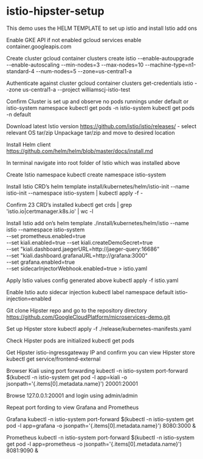 # istio-hipster-setup
This demo uses the HELM TEMPLATE to set up istio and install Istio add ons

Enable GKE API if not enabled
gcloud services enable container.googleapis.com

Create cluster
gcloud container clusters create istio --enable-autoupgrade \
    --enable-autoscaling --min-nodes=3 --max-nodes=10 --machine-type=n1-standard-4 --num-nodes=5 --zone=us-central1-a

Authenticate against cluster
gcloud container clusters get-credentials istio --zone us-central1-a --project williamscj-istio-test

Confirm Cluster is set up and observe no pods runnings under default or istio-system namespace
kubectl get pods -n istio-system 
kubectl get pods -n default

Download latest Istio version
https://github.com/istio/istio/releases/ - select relevant OS tar/zip
Unpackage tar/zip and move to desired location

Install Helm client
https://github.com/helm/helm/blob/master/docs/install.md

In terminal navigate into root folder of Istio which was installed above

Create Istio namespace
kubectl create namespace istio-system

Install Istio CRD’s
helm template install/kubernetes/helm/istio-init --name istio-init --namespace istio-system | kubectl apply -f -

Confirm 23 CRD’s installed
kubectl get crds | grep 'istio.io\|certmanager.k8s.io' | wc -l

Install Istio add on’s
helm template ./install/kubernetes/helm/istio --name istio --namespace istio-system \
   --set prometheus.enabled=true \
   --set kiali.enabled=true --set kiali.createDemoSecret=true \
   --set "kiali.dashboard.jaegerURL=http://jaeger-query:16686" \
   --set "kiali.dashboard.grafanaURL=http://grafana:3000" \
   --set grafana.enabled=true \
   --set sidecarInjectorWebhook.enabled=true > istio.yaml

Apply Istio values config generated above
kubectl apply -f istio.yaml

Enable Istio auto sidecar injection 
kubectl label namespace default istio-injection=enabled

Git clone Hipster repo and go to the repository directory
https://github.com/GoogleCloudPlatform/microservices-demo.git

Set up Hipster store
kubectl apply -f ./release/kubernetes-manifests.yaml

Check Hipster pods are initialized
kubectl get pods

Get Hipster istio-ingressgateway IP and confirm you can view Hipster store
kubectl get service/frontend-external

Browser Kiali using port forwarding
kubectl -n istio-system port-forward $(kubectl -n istio-system get pod -l app=kiali -o jsonpath='{.items[0].metadata.name}') 20001:20001

Browse 127.0.0.1:20001 and login using admin/admin

Repeat port fording to view Grafana and Prometheus

Grafana
kubectl -n istio-system port-forward $(kubectl -n istio-system get pod -l app=grafana -o jsonpath='{.items[0].metadata.name}') 8080:3000 &

Prometheus
kubectl -n istio-system port-forward $(kubectl -n istio-system get pod -l app=prometheus -o jsonpath='{.items[0].metadata.name}') 8081:9090 &
